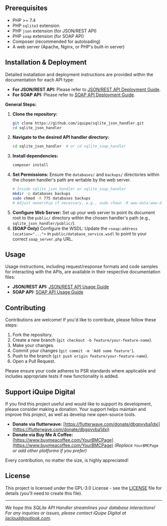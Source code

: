 
## Prerequisites

*   PHP >= 7.4
*   PHP `sqlite3` extension
*   PHP `json` extension (for JSON/REST API)
*   PHP `soap` extension (for SOAP API)
*   Composer (recommended for autoloading)
*   A web server (Apache, Nginx, or PHP's built-in server)

## Installation & Deployment

Detailed installation and deployment instructions are provided within the documentation for each API type:

*   **For JSON/REST API:** Please refer to [JSON/REST API Deployment Guide](https://dbaseserverless.iquipedigital.com/).
*   **For SOAP API:** Please refer to [SOAP API Deployment Guide](./doc/soap.md).

**General Steps:**

1.  **Clone the repository:**
    ```bash
    git clone https://github.com/iquipe/sqlite_json_handler.git
    cd sqlite_json_handler
    ```
2.  **Navigate to the desired API handler directory:**
    ```bash
    cd sqlite_json_handler  # or cd sqlite_soap_handler
    ```
3.  **Install dependencies:**
    ```bash
    composer install
    ```
4.  **Set Permissions:** Ensure the `databases/` and `backups/` directories within the chosen handler's path are writable by the web server.
    ```bash
    # Inside sqlite_json_handler or sqlite_soap_handler
    mkdir -p databases backups
    sudo chmod -R 775 databases backups
    # Adjust ownership if necessary, e.g., sudo chown -R www-data:www-data databases backups
    ```
5.  **Configure Web Server:** Set up your web server to point its document root to the `public/` directory within the chosen handler's path (e.g., `sqlite_json_handler/public/`).
6.  **(SOAP Only)** Configure the WSDL: Update the `<soap:address location="...">` in `public/database_service.wsdl` to point to your correct `soap_server.php` URL.

## Usage

Usage instructions, including request/response formats and code samples for interacting with the APIs, are available in their respective documentation files:

*   **JSON/REST API:** [JSON/REST API Usage Guide](https://dbaseserverless.iquipedigital.com/)
*   **SOAP API:** [SOAP API Usage Guide](./doc/soap.md)

## Contributing

Contributions are welcome! If you'd like to contribute, please follow these steps:

1.  Fork the repository.
2.  Create a new branch (`git checkout -b feature/your-feature-name`).
3.  Make your changes.
4.  Commit your changes (`git commit -m 'Add some feature'`).
5.  Push to the branch (`git push origin feature/your-feature-name`).
6.  Open a Pull Request.

Please ensure your code adheres to PSR standards where applicable and includes appropriate tests if new functionality is added.

## Support iQuipe Digital

If you find this project useful and would like to support its development, please consider making a donation. Your support helps maintain and improve this project, as well as develop new open-source tools.

*   **Donate via flutterwave:** [https://flutterwave.com/donate/dbgpvvba1dxi](https://flutterwave.com/donate/dbgpvvba1dxi) 
*   **Donate via Buy Me A Coffee:** [https://www.buymeacoffee.com/YourBMCPage](https://www.buymeacoffee.com/YourBMCPage) *(Replace `YourBMCPage` or add other platforms if you prefer)*

Every contribution, no matter the size, is highly appreciated!

## License

This project is licensed under the GPL-3.0 License - see the [LICENSE](https://github.com/iquipe/sqlite_json_handler/blob/main/LICENSE) file for details (you'll need to create this file).

---

*We hope this SQLite API Handler streamlines your database interactions!*
*For any inquiries or issues, please contact iQuipe Digital at [iqcloud@outlook.com](mailto:iqcloud@outlook.com).*